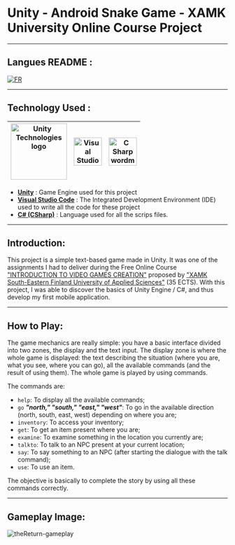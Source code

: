 # Unity - Android Snake Game - XAMK University Online Course Project

---
## Langues README :

[![FR](https://img.shields.io/badge/lang-FR-blue.svg)](https://github.com/Ralh19/TheReturn/blob/main/README-fr.md)

---

## Technology Used :

|<a title="Unity Technologies, Public domain, via Wikimedia Commons" href="https://commons.wikimedia.org/wiki/File:Unity_Technologies_logo.svg"><img width="128" alt="Unity Technologies logo" src="https://upload.wikimedia.org/wikipedia/commons/thumb/1/19/Unity_Technologies_logo.svg/128px-Unity_Technologies_logo.svg.png"></a>| <a title="Microsoft, Public domain, via Wikimedia Commons" href="https://commons.wikimedia.org/wiki/File:Visual_Studio_Code_1.35_icon.svg"><img width="64" alt="Visual Studio Code 1.35 icon" src="https://upload.wikimedia.org/wikipedia/commons/thumb/9/9a/Visual_Studio_Code_1.35_icon.svg/64px-Visual_Studio_Code_1.35_icon.svg.png"></a> | <a title="Jason Groce, Public domain, via Wikimedia Commons" href="https://commons.wikimedia.org/wiki/File:C_Sharp_wordmark.svg"><img width="64" alt="C Sharp wordmark" src="https://upload.wikimedia.org/wikipedia/commons/thumb/0/0d/C_Sharp_wordmark.svg/64px-C_Sharp_wordmark.svg.png"></a> 
|-|-|-|

- [**Unity**](https://unity.com/fr) : Game Engine used for this project
- [**Visual Studio Code**](https://code.visualstudio.com/) : The Integrated Development Environment (IDE) used to write all the code for these project
- [**C# (CSharp)**](https://fr.wikipedia.org/wiki/C_Sharp#:~:text=C%23%20est%20un%20langage%20de,ou%20des%20bibliothèques%20de%20classes.) : Language used for all the scrips files.

---
## Introduction: 

This project is a simple text-based game made in Unity. It was one of the assignments I had to deliver during the Free Online Course ["INTRODUCTION TO VIDEO GAMES CREATION"](https://cambridge-academy-of-gaming-and-innovation.teachable.com/p/introduction-to-video-games-creation) proposed by ["XAMK South-Eastern Finland University of Applied Sciences"](https://www.xamk.fi/en/frontpage/) (35 ECTS). With this project, I was able to discover the basics of Unity Engine / C#, and thus develop my first mobile application.

---
## How to Play: 

The game mechanics are really simple: you have a basic interface divided into two zones, the display and the text input. The display zone is where the whole game is displayed: the text describing the situation (where you are, what you see, where you can go), all the available commands (and the result of using them). The whole game is played by using commands.

The commands are:
- `help`: To display all the available commands;
- `go` ***"north," "south," "east," "west"***: To go in the available direction (north, south, east, west) depending on where you are;
- `inventory`: To access your inventory;
- `get`: To get an item present where you are;
- `examine`: To examine something in the location you currently are;
- `talkto`: To talk to an NPC present at your current location;
- `say`: To say something to an NPC (after starting the dialogue with the talk command);
- `use`: To use an item.

The objective is basically to complete the story by using all these commands correctly.

---
## Gameplay Image: 

![theReturn-gameplay](https://github.com/Ralh19/TheReturn/assets/145393792/26cb1340-2099-405a-ae91-dbcad50c3f97)

